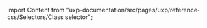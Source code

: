 
import Content from "uxp-documentation/src/pages/uxp/reference-css/Selectors/Class selector";

<Content query="product=photoshop"/>
